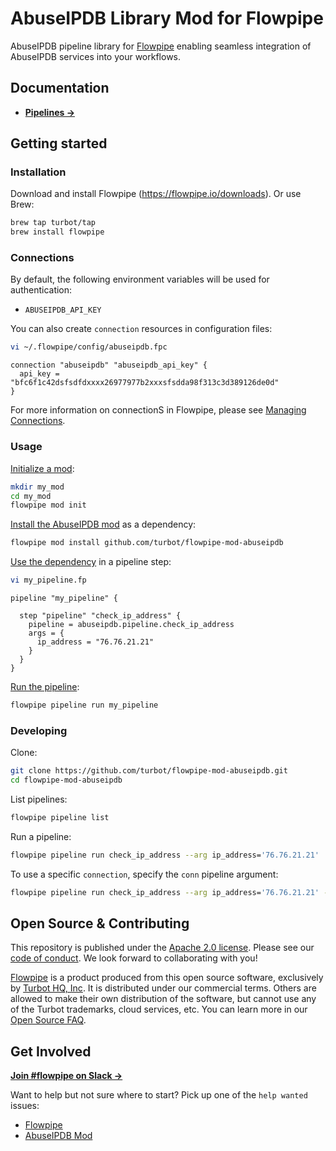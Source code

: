 # AbuseIPDB Library Mod for Flowpipe

AbuseIPDB pipeline library for [Flowpipe](https://flowpipe.io) enabling seamless integration of AbuseIPDB services into your workflows.

## Documentation

- **[Pipelines →](https://hub.flowpipe.io/mods/turbot/abuseipdb/pipelines)**

## Getting started

### Installation

Download and install Flowpipe (https://flowpipe.io/downloads). Or use Brew:

```sh
brew tap turbot/tap
brew install flowpipe
```

### Connections

By default, the following environment variables will be used for authentication:

- `ABUSEIPDB_API_KEY`

You can also create `connection` resources in configuration files:

```sh
vi ~/.flowpipe/config/abuseipdb.fpc
```

```hcl
connection "abuseipdb" "abuseipdb_api_key" {
  api_key = "bfc6f1c42dsfsdfdxxxx26977977b2xxxsfsdda98f313c3d389126de0d"
}
```

For more information on connectionS in Flowpipe, please see [Managing Connections](https://flowpipe.io/docs/run/connections).

### Usage

[Initialize a mod](https://flowpipe.io/docs/build/index#initializing-a-mod):

```sh
mkdir my_mod
cd my_mod
flowpipe mod init
```

[Install the AbuseIPDB mod](https://flowpipe.io/docs/build/mod-dependencies#mod-dependencies) as a dependency:

```sh
flowpipe mod install github.com/turbot/flowpipe-mod-abuseipdb
```

[Use the dependency](https://flowpipe.io/docs/build/write-pipelines/index) in a pipeline step:

```sh
vi my_pipeline.fp
```

```hcl
pipeline "my_pipeline" {

  step "pipeline" "check_ip_address" {
    pipeline = abuseipdb.pipeline.check_ip_address
    args = {
      ip_address = "76.76.21.21"
    }
  }
}
```

[Run the pipeline](https://flowpipe.io/docs/run/pipelines):

```sh
flowpipe pipeline run my_pipeline
```

### Developing

Clone:

```sh
git clone https://github.com/turbot/flowpipe-mod-abuseipdb.git
cd flowpipe-mod-abuseipdb
```

List pipelines:

```sh
flowpipe pipeline list
```

Run a pipeline:

```sh
flowpipe pipeline run check_ip_address --arg ip_address='76.76.21.21'
```

To use a specific `connection`, specify the `conn` pipeline argument:

```sh
flowpipe pipeline run check_ip_address --arg ip_address='76.76.21.21' --arg conn=abuseipdb_profile
```

## Open Source & Contributing

This repository is published under the [Apache 2.0 license](https://www.apache.org/licenses/LICENSE-2.0). Please see our [code of conduct](https://github.com/turbot/.github/blob/main/CODE_OF_CONDUCT.md). We look forward to collaborating with you!

[Flowpipe](https://flowpipe.io) is a product produced from this open source software, exclusively by [Turbot HQ, Inc](https://turbot.com). It is distributed under our commercial terms. Others are allowed to make their own distribution of the software, but cannot use any of the Turbot trademarks, cloud services, etc. You can learn more in our [Open Source FAQ](https://turbot.com/open-source).

## Get Involved

**[Join #flowpipe on Slack →](https://flowpipe.io/community/join)**

Want to help but not sure where to start? Pick up one of the `help wanted` issues:

- [Flowpipe](https://github.com/turbot/flowpipe/labels/help%20wanted)
- [AbuseIPDB Mod](https://github.com/turbot/flowpipe-mod-abuseipdb/labels/help%20wanted)
